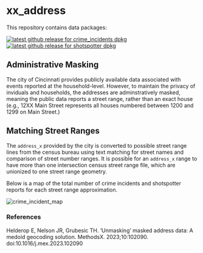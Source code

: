 # xx_address

This repository contains data packages:

<!-- badges: start -->
[![latest github release for crime_incidents dpkg](https://img.shields.io/github/v/release/geomarker-io/parcel?sort=date&filter=crime_incidents-*&display_name=tag&label=%5B%E2%98%B0%5D&labelColor=%238CB4C3&color=%23396175)](https://github.com/geomarker-io/parcel/releases?q=crime_incidents&expanded=false)
[![latest github release for shotspotter dpkg](https://img.shields.io/github/v/release/geomarker-io/parcel?sort=date&filter=shotspotter-*&display_name=tag&label=%5B%E2%98%B0%5D&labelColor=%238CB4C3&color=%23396175)](https://github.com/geomarker-io/parcel/releases?q=shotspotter&expanded=false)
<!-- badges: end -->

## Administrative Masking

The city of Cincinnati provides publicly available data associated with events reported at the household-level. However, to maintain the privacy of inviduals and households, the addresses are adminstratively masked, meaning the public data reports a street range, rather than an exact house (e.g., 12XX Main Street represents all houses numbered between 1200 and 1299 on Main Street.)

## Matching Street Ranges

The `address_x` provided by the city is converted to possible street range lines from the census bureau using text matching for street names and comparison of street number ranges. It is possible for an `address_x` range to have more than one intersection census street range file, which are unionized to one street range geometry. 

Below is a map of the total number of crime incidents and shotspotter reports for each street range approximation.

![crime_incident_map](https://user-images.githubusercontent.com/104022087/214891725-38ae46aa-3872-485a-bc3f-d6d916d19ad9.svg)

### References

Helderop E, Nelson JR, Grubesic TH. ‘Unmasking’ masked address data: A medoid geocoding solution. MethodsX. 2023;10:102090. doi:10.1016/j.mex.2023.102090
